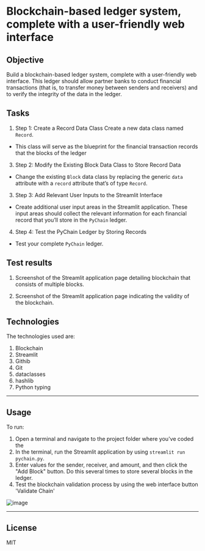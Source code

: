 # Blockchain-based ledger system, complete with a user-friendly web interface

## Objective
Build a blockchain-based ledger system, complete with a user-friendly web interface. This ledger should allow partner banks to conduct financial transactions (that is, to transfer money between senders and receivers) and to verify the integrity of the data in the ledger.

## Tasks
1. Step 1: Create a Record Data Class
Create a new data class named `Record`.
- This class will serve as the blueprint for the financial transaction records that the blocks of the ledger

3. Step 2: Modify the Existing Block Data Class to Store Record Data
- Change the existing `Block` data class by replacing the generic `data` attribute with a `record` attribute that’s of type `Record`.

3. Step 3: Add Relevant User Inputs to the Streamlit Interface
- Create additional user input areas in the Streamlit application. These input areas should collect the relevant information for each financial record that you’ll store in the `PyChain` ledger.

4. Step 4: Test the PyChain Ledger by Storing Records
- Test your complete `PyChain` ledger.

## Test results
1. Screenshot of the Streamlit application page detailing blockchain that consists of multiple blocks.

2. Screenshot of the Streamlit application page indicating the validity of the blockchain.

## Technologies

The technologies used are:
1. Blockchain 
2. Streamlit
3. Githib
4. Git
5. dataclasses
6. hashlib
7. Python typing

---

## Usage
To run:
1. Open a terminal and navigate to the project folder where you've coded the
2. In the terminal, run the Streamlit application by using `streamlit run pychain.py`.
3. Enter values for the sender, receiver, and amount, and then click the "Add Block" button. Do this several times to store several blocks in the ledger.
4. Test the blockchain validation process by using the web interface button 'Validate Chain'

![image](https://github.com/Bakoroba/blockchain_based_ledger_system_with_web_ui/assets/7796158/a4619499-a01f-4073-8c30-1dade11dfa32)


---

## License

MIT
